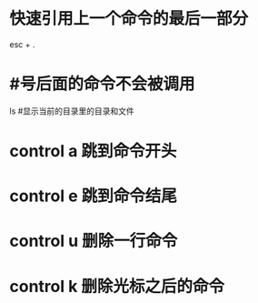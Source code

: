# 快速引用上一个命令的最后一部分
esc + . 

# #号后面的命令不会被调用
ls #显示当前的目录里的目录和文件

# control a 跳到命令开头
# control e 跳到命令结尾
# control u 删除一行命令
# control k 删除光标之后的命令
